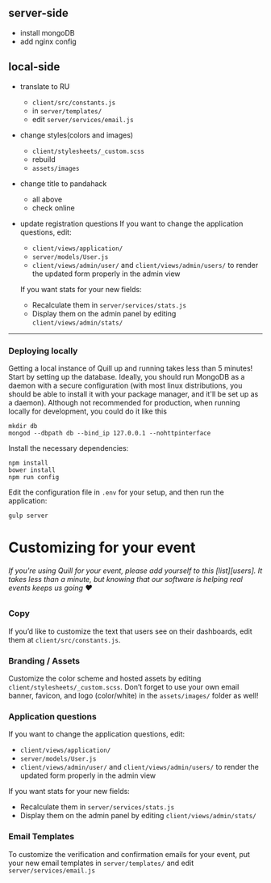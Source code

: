 ## server-side

* install mongoDB
* add nginx config

## local-side

* translate to RU
    * `client/src/constants.js`
    * in `server/templates/` 
    * edit `server/services/email.js`
* change styles(colors and images)
    * `client/stylesheets/_custom.scss`
    * rebuild
    * `assets/images`
* change title to pandahack
    * all above
    * check online
* update registration questions
    If you want to change the application questions, edit:
    - `client/views/application/`
    - `server/models/User.js`
    - `client/views/admin/user/` and `client/views/admin/users/` to render the updated form properly in the admin view
    
    If you want stats for your new fields:
    - Recalculate them in `server/services/stats.js`
    - Display them on the admin panel by editing `client/views/admin/stats/` 




----

### Deploying locally
Getting a local instance of Quill up and running takes less than 5 minutes! Start by setting up the database. Ideally, you should run MongoDB as a daemon with a secure configuration (with most linux distributions, you should be able to install it with your package manager, and it'll be set up as a daemon). Although not recommended for production, when running locally for development, you could do it like this

```
mkdir db
mongod --dbpath db --bind_ip 127.0.0.1 --nohttpinterface
```

Install the necessary dependencies:
```
npm install
bower install
npm run config
```

Edit the configuration file in `.env` for your setup, and then run the application:
```
gulp server
```

# Customizing for your event

###### _If you're using Quill for your event, please add yourself to this [list][users]. It takes less than a minute, but knowing that our software is helping real events keeps us going ♥_ 
### Copy
If you’d like to customize the text that users see on their dashboards, edit them at `client/src/constants.js`.

### Branding / Assets
Customize the color scheme and hosted assets by editing `client/stylesheets/_custom.scss`. Don’t forget to use your own email banner, favicon, and logo (color/white) in the `assets/images/` folder as well! 

### Application questions
If you want to change the application questions, edit:
- `client/views/application/`
- `server/models/User.js`
- `client/views/admin/user/` and `client/views/admin/users/` to render the updated form properly in the admin view

If you want stats for your new fields:
- Recalculate them in `server/services/stats.js`
- Display them on the admin panel by editing `client/views/admin/stats/` 

### Email Templates
To customize the verification and confirmation emails for your event, put your new email templates in `server/templates/` and edit `server/services/email.js`

